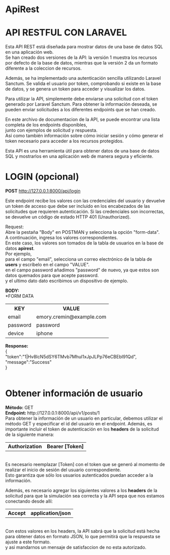 # ApiRest

<h1>API RESTFUL CON LARAVEL</h1>
Esta API REST está diseñada para mostrar datos de una base de datos SQL en una aplicación web.<br> Se han creado dos versiones de la API: la versión 1 muestra los recursos por defecto de la base de datos, mientras que la versión 2 da un formato diferente a la coleccion de recursos.<br>

Además, se ha implementado una autenticación sencilla utilizando Laravel Sanctum. Se valida el usuario por token, comprobando si existe en la base de datos, y se genera un token para acceder y visualizar los datos.<br>

Para utilizar la API, simplemente debe enviarse una solicitud con el token generado por Laravel Sanctum. Para obtener la información deseada, se pueden enviar solicitudes a los diferentes endpoints que se han creado.<br>

En este archivo de documentacion de la API, se puede encontrar una lista completa de los endpoints disponibles, <br>
junto con ejemplos de solicitud y respuesta.<br> 
Así como también información sobre cómo iniciar sesión y cómo generar el token necesario para acceder a los recursos protegidos.<br>

Esta API es una herramienta útil para obtener datos de una base de datos SQL y mostrarlos en una aplicación web de manera segura y eficiente.<br>

<h1>LOGIN (opcional)</h1>

<b>POST</b> http://127.0.0.1:8000/api/login

Este endpoint recibe los valores con las credenciales del usuario y devuelve un token de acceso que debe ser incluido en los encabezados de las solicitudes que requieren autenticación. Si las credenciales son incorrectas, se devuelve un código de estado HTTP 401 (Unauthorized).

Request:<br>
Abre la pestaña "Body" en POSTMAN y selecciona la opción "form-data".<br>
A continuación, ingresa los valores correspondientes. <br>
En este caso, los valores son tomados de la tabla de usuarios en la base de datos <b>apirest</b>.<br>
Por ejemplo, <br>
para el campo "email", selecciona un correo electrónico de la tabla de <b>users</b> y escríbelo en el campo "VALUE".<br>
en el campo password añadimos "password" de nuevo, ya que estos son datos quemados para que acepte password.<br>
y el ultimo dato dato escribimos un dispositivo de ejemplo.

<b>BODY:</b><br>
*FORM DATA <br>

<table>
  <tr>
    <th style="font-weight: bold;">KEY</th>
    <th style="font-weight: bold;">VALUE</th>
  </tr>
  <tr>
    <td>email</td>
    <td>emory.cremin@example.com</td>
  </tr>
  <tr>
    <td>password</td>
    <td>password</td>
  </tr>
    <tr>
    <td>device</td>
    <td>iphone</td>
  </tr>
</table>


<b>Response:</b><br>
{<br>
"token":"1|Hv8IcN5dSY6TMvb7Mhul1xJpJLPp76eCBEbI91Qd",<br>
"message":"Success"<br>
}<br>
<br>
<h1>Obtener información de usuario</h1>
<strong>Método: </strong>GET<br>
<strong>Endpoint: </strong>http://127.0.0.1:8000/api/v1/posts/1</strong><br>
Para obtener la información de un usuario en particular, debemos utilizar el método GET y especificar el id del usuario en el endpoint. Además, es importante incluir el token de autenticación en los <b>headers</b> de la solicitud de la siguiente manera:<br>

<table>
  <tr>
    <td><strong>Authorization</strong></td>
    <td><strong>Bearer [Token]</strong></td>
  </tr>
</table><br>
Es necesario reemplazar [Token] con el token que se generó al momento de realizar el inicio de sesión del usuario correspondiente. <br>Esto garantiza que sólo los usuarios autenticados puedan acceder a la información.<br>

Además, es necesario agregar los siguientes valores a los <b>headers</b> de la solicitud para que la simulación sea correcta y la API sepa que nos estamos conectando desde allí:

<table>
  <tr>
    <td><strong>Accept</strong></td>
    <td><strong>application/json</strong></td>
  </tr>
</table><br>
Con estos valores en los headers, la API sabrá que la solicitud está hecha para obtener datos en formato JSON, lo que permitirá que la respuesta se ajuste a este formato.<br>
y asi mandarnos un mensaje de satisfaccion de no esta autorizado.

